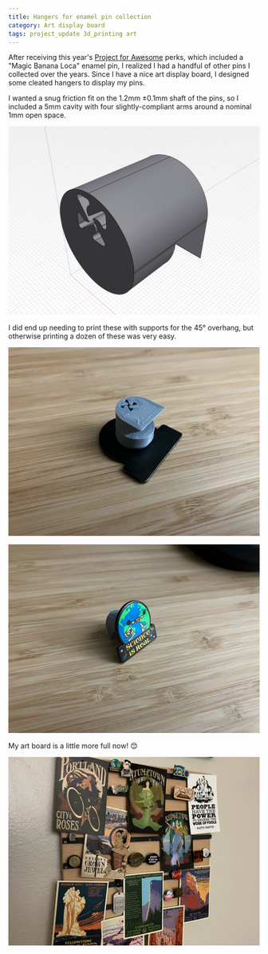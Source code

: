 ```yaml
---
title: Hangers for enamel pin collection
category: Art display board
tags: project_update 3d_printing art
---
```


After receiving this year's [Project for Awesome](https://www.projectforawesome.com/) perks, which included a "Magic Banana Loca" enamel pin, I realized I had a handful of other pins I collected over the years. Since I have a nice art display board, I designed some cleated hangers to display my pins.

I wanted a snug friction fit on the 1.2mm ±0.1mm shaft of the pins, so I included a 5mm cavity with four slightly-compliant arms around a nominal 1mm open space.

![Rendering of a cylindrical hanger with a pinwheel-shaped hole to hold the shaft of the pin and a 45° cleat in the back to mount on the art display board](/assets/art-display-board/pin-holder-rendering.png)

I did end up needing to print these with supports for the 45° overhang, but otherwise printing a dozen of these was very easy.

![Photo of the hanger mounted to the back of a pin; the cleat is facing up and the pinwheel hole is visible on the backside of the hanger](/assets/art-display-board/pin-holder-mounted-back.jpg)

![Photo of the front of the pin with the hanger nearly invisible in the back](/assets/art-display-board/pin-holder-mounted-front.jpg)

My art board is a little more full now! 😊

![Photo of art board with postcards and several pins](/assets/art-display-board/art-board-with-pins.jpg)

